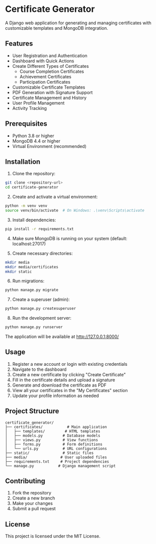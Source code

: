 # Certificate Generator

A Django web application for generating and managing certificates with customizable templates and MongoDB integration.

## Features

- User Registration and Authentication
- Dashboard with Quick Actions
- Create Different Types of Certificates
  - Course Completion Certificates
  - Achievement Certificates
  - Participation Certificates
- Customizable Certificate Templates
- PDF Generation with Signature Support
- Certificate Management and History
- User Profile Management
- Activity Tracking

## Prerequisites

- Python 3.8 or higher
- MongoDB 4.4 or higher
- Virtual Environment (recommended)

## Installation

1. Clone the repository:
```bash
git clone <repository-url>
cd certificate-generator
```

2. Create and activate a virtual environment:
```bash
python -m venv venv
source venv/bin/activate  # On Windows: .\venv\Scripts\activate
```

3. Install dependencies:
```bash
pip install -r requirements.txt
```

4. Make sure MongoDB is running on your system (default: localhost:27017)

5. Create necessary directories:
```bash
mkdir media
mkdir media/certificates
mkdir static
```

6. Run migrations:
```bash
python manage.py migrate
```

7. Create a superuser (admin):
```bash
python manage.py createsuperuser
```

8. Run the development server:
```bash
python manage.py runserver
```

The application will be available at http://127.0.0.1:8000/

## Usage

1. Register a new account or login with existing credentials
2. Navigate to the dashboard
3. Create a new certificate by clicking "Create Certificate"
4. Fill in the certificate details and upload a signature
5. Generate and download the certificate as PDF
6. View all your certificates in the "My Certificates" section
7. Update your profile information as needed

## Project Structure

```
certificate_generator/
├── certificates/           # Main application
│   ├── templates/         # HTML templates
│   ├── models.py         # Database models
│   ├── views.py          # View functions
│   ├── forms.py          # Form definitions
│   └── urls.py           # URL configurations
├── static/               # Static files
├── media/               # User uploaded files
├── requirements.txt     # Project dependencies
└── manage.py           # Django management script
```

## Contributing

1. Fork the repository
2. Create a new branch
3. Make your changes
4. Submit a pull request

## License

This project is licensed under the MIT License. 